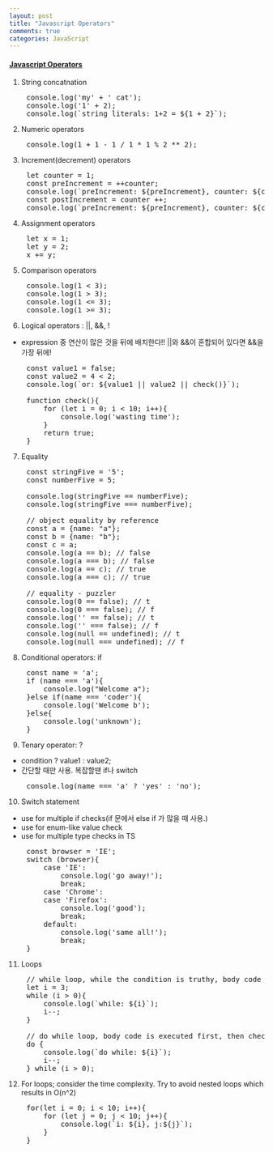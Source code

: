 ```yaml
---
layout: post
title: "Javascript Operators"
comments: true
categories: JavaScript
---
```


#### <u><b> Javascript Operators </b></u>

1. String concatnation
<pre>
    console.log('my' + ' cat');
    console.log('1' + 2);
    console.log(`string literals: 1+2 = ${1 + 2}`);
</pre>

2. Numeric operators
<pre>
    console.log(1 + 1 - 1 / 1 * 1 % 2 ** 2);
</pre>

3. Increment(decrement) operators
<pre>
    let counter = 1;
    const preIncrement = ++counter;
    console.log(`preIncrement: ${preIncrement}, counter: ${counter}`);
    const postIncrement = counter ++;
    console.log(`preIncrement: ${preIncrement}, counter: ${counter}`);
</pre>

4. Assignment operators
<pre>
    let x = 1;
    let y = 2;
    x += y;
</pre>

5. Comparison operators
<pre>
    console.log(1 < 3);
    console.log(1 > 3);
    console.log(1 <= 3);
    console.log(1 >= 3);
</pre>

6. Logical operators : ||, &&, !
- expression 중 연산이 많은 것을 뒤에 배치한다!! ||와 &&이 혼합되어 있다면 &&을 가장 뒤에!
<pre>
    const value1 = false;
    const value2 = 4 < 2;
    console.log(`or: ${value1 || value2 || check()}`);

    function check(){
        for (let i = 0; i < 10; i++){
            console.log('wasting time');
        }
        return true;
    }
</pre>

7. Equality
<pre>
    const stringFive = '5';
    const numberFive = 5;

    console.log(stringFive == numberFive);
    console.log(stringFive === numberFive);

    // object equality by reference
    const a = {name: "a"};
    const b = {name: "b"};
    const c = a;
    console.log(a == b); // false
    console.log(a === b); // false
    console.log(a == c); // true 
    console.log(a === c); // true

    // equality - puzzler
    console.log(0 == false); // t
    console.log(0 === false); // f
    console.log('' == false); // t
    console.log('' === false); // f
    console.log(null == undefined); // t
    console.log(null === undefined); // f
</pre>

8. Conditional operators: if
<pre>
    const name = 'a';
    if (name === 'a'){
        console.log("Welcome a");
    }else if(name === 'coder'){
        console.log('Welcome b');
    }else{
        console.log('unknown');
    }
</pre>

9. Tenary operator: ?
- condition ? value1 : value2;
- 간단할 때만 사용. 복잡할땐 if나 switch
<pre>
    console.log(name === 'a' ? 'yes' : 'no'); 
</pre>

10. Switch statement 
- use for multiple if checks(if 문에서 else if 가 많을 때 사용.)
- use for enum-like value check
- use for multiple type checks in TS
<pre>
    const browser = 'IE';
    switch (browser){
        case 'IE':
            console.log('go away!');
            break;
        case 'Chrome':
        case 'Firefox':
            console.log('good');
            break;
        default:
            console.log('same all!');
            break;
    }
</pre>

11. Loops

<pre>
    // while loop, while the condition is truthy, body code is executed
    let i = 3;
    while (i > 0){
        console.log(`while: ${i}`);
        i--;
    }

    // do while loop, body code is executed first, then check the condition.
    do {
        console.log(`do while: ${i}`);
        i--;
    } while (i > 0);
</pre>

12. For loops; consider the time complexity. Try to avoid nested loops which results in O(n^2)
<pre>
    for(let i = 0; i < 10; i++){
        for (let j = 0; j < 10; j++){
            console.log(`i: ${i}, j:${j}`);
        }
    }
</pre>